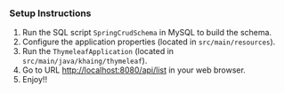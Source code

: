 ### Setup Instructions

1. Run the SQL script `SpringCrudSchema` in MySQL to build the schema.
2. Configure the application properties (located in `src/main/resources`).
3. Run the `ThymeleafApplication` (located in `src/main/java/khaing/thymeleaf`).
4. Go to URL [http://localhost:8080/api/list](http://localhost:8080/api/list) in your web browser.
5. Enjoy!!
